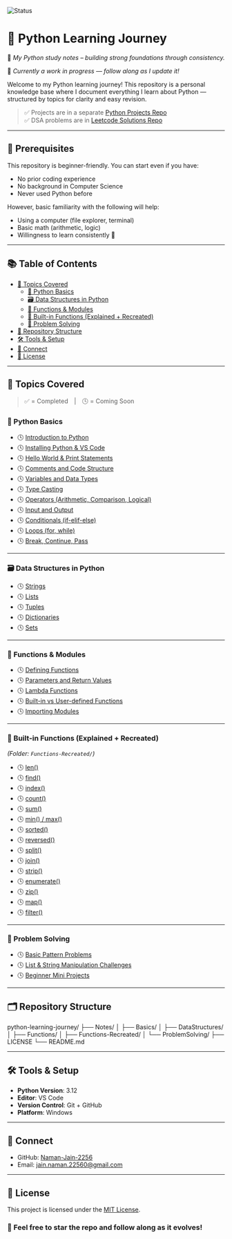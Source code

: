 ![Status](https://img.shields.io/badge/Status-In--progress-yellow)

# 🐍 Python Learning Journey

🎯 *My Python study notes – building strong foundations through consistency.*

📌 *Currently a work in progress — follow along as I update it!*

Welcome to my Python learning journey! This repository is a personal knowledge base where I document everything I learn about Python — structured by topics for clarity and easy revision.

> ✅ Projects are in a separate [Python Projects Repo](https://github.com/Naman-Jain-2256/python-projects)  
> ✅ DSA problems are in [Leetcode Solutions Repo](https://github.com/Naman-Jain-2256/leetcode-solutions)

---

## 🧩 Prerequisites

This repository is beginner-friendly. You can start even if you have:

- No prior coding experience
- No background in Computer Science
- Never used Python before

However, basic familiarity with the following will help:

- Using a computer (file explorer, terminal)
- Basic math (arithmetic, logic)
- Willingness to learn consistently 🙂

---

## 📚 Table of Contents

- [🧠 Topics Covered](#topics-covered)
  - [🐍 Python Basics](#python-basics)
  - [🗃 Data Structures in Python](#data-structures-in-python)
  - [🧰 Functions & Modules](#functions--modules)
  - [🔧 Built-in Functions (Explained + Recreated)](#built-in-functions-explained--recreated)
  - [🧪 Problem Solving](#problem-solving)
- [📁 Repository Structure](#repository-structure)
- [🛠 Tools & Setup](#tools--setup)
- [🔗 Connect](#connect)
- [📖 License](#license)

---

## 🧠 Topics Covered

> ✅ = Completed | 🕓 = Coming Soon

### 🐍 Python Basics

- 🕓 [Introduction to Python](Basics/introduction.md)
- 🕓 [Installing Python & VS Code](Basics/installing-python.md)
- 🕓 [Hello World & Print Statements](Basics/hello-world.md)
- 🕓 [Comments and Code Structure](Basics/comments.md)
- 🕓 [Variables and Data Types](Basics/variables-data-types.md)
- 🕓 [Type Casting](Basics/type-casting.md)
- 🕓 [Operators (Arithmetic, Comparison, Logical)](Basics/operators.md)
- 🕓 [Input and Output](Basics/input-output.md)
- 🕓 [Conditionals (if-elif-else)](Basics/conditionals.md)
- 🕓 [Loops (for, while)](Basics/loops.md)
- 🕓 [Break, Continue, Pass](Basics/loop-controls.md)

---

### 🗃 Data Structures in Python

- 🕓 [Strings](DataStructures/strings.md)
- 🕓 [Lists](DataStructures/lists.md)
- 🕓 [Tuples](DataStructures/tuples.md)
- 🕓 [Dictionaries](DataStructures/dictionaries.md)
- 🕓 [Sets](DataStructures/sets.md)

---

### 🧰 Functions & Modules

- 🕓 [Defining Functions](Functions/functions.md)
- 🕓 [Parameters and Return Values](Functions/parameters-return.md)
- 🕓 [Lambda Functions](Functions/lambda.md)
- 🕓 [Built-in vs User-defined Functions](Functions/builtins-vs-user.md)
- 🕓 [Importing Modules](Functions/modules.md)

---

### 🔧 Built-in Functions (Explained + Recreated)

*(Folder: `Functions-Recreated/`)*

- 🕓 [len()](Functions-Recreated/len.md)
- 🕓 [find()](Functions-Recreated/find.md)
- 🕓 [index()](Functions-Recreated/index.md)
- 🕓 [count()](Functions-Recreated/count.md)
- 🕓 [sum()](Functions-Recreated/sum.md)
- 🕓 [min() / max()](Functions-Recreated/min-max.md)
- 🕓 [sorted()](Functions-Recreated/sorted.md)
- 🕓 [reversed()](Functions-Recreated/reversed.md)
- 🕓 [split()](Functions-Recreated/split.md)
- 🕓 [join()](Functions-Recreated/join.md)
- 🕓 [strip()](Functions-Recreated/strip.md)
- 🕓 [enumerate()](Functions-Recreated/enumerate.md)
- 🕓 [zip()](Functions-Recreated/zip.md)
- 🕓 [map()](Functions-Recreated/map.md)
- 🕓 [filter()](Functions-Recreated/filter.md)

---

### 🧪 Problem Solving

- 🕓 [Basic Pattern Problems](ProblemSolving/patterns.md)
- 🕓 [List & String Manipulation Challenges](ProblemSolving/list-string-problems.md)
- 🕓 [Beginner Mini Projects](ProblemSolving/mini-projects.md)

---

## 🗂 Repository Structure

python-learning-journey/
├── Notes/
│   ├── Basics/
│   ├── DataStructures/
│   ├── Functions/
│   ├── Functions-Recreated/
│   └── ProblemSolving/
├── LICENSE
└── README.md

---

## 🛠 Tools & Setup

- **Python Version**: 3.12  
- **Editor**: VS Code  
- **Version Control**: Git + GitHub  
- **Platform**: Windows

---

## 🔗 Connect

- GitHub: [Naman-Jain-2256](https://github.com/Naman-Jain-2256)  
- Email: jain.naman.22560@gmail.com

---

## 📖 License

This project is licensed under the [MIT License](./LICENSE).

### 📌 Feel free to star the repo and follow along as it evolves!